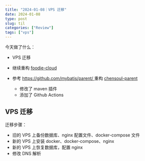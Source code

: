 ```yaml
---
title: "2024-01-08｜VPS 迁移"
date: 2024-01-08
type: post
slug: til
categories: ["Review"]
tags: ["vps"]
---
```


今天做了什么：

- VPS 迁移

- 继续重构 [foodie-cloud](https://github.com/chensoul/foodie-cloud)

- 参考 [https://github.com/mybatis/parent/  ](https://github.com/mybatis/parent/) 重构 [chensoul-parent](https://github.com/chensoul/chensoul-parent)

  - 修改了 maven 插件
  - 添加了 Github Actions
  
  
  

## VPS 迁移

迁移步骤：

- 旧的 VPS 上备份数据库、nginx 配置文件、docker-compose 文件
- 新的 VPS 上安装 docker、docker-compose、nginx
- 新的 VPS 上恢复数据库，配置 nginx
- 修改 DNS 解析


